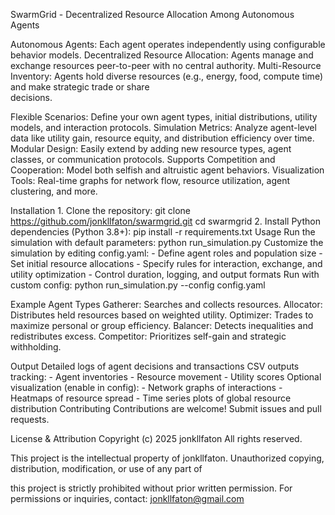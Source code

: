 SwarmGrid - Decentralized Resource Allocation Among Autonomous Agents

Autonomous Agents: Each agent operates independently using configurable behavior models.
Decentralized Resource Allocation: Agents manage and exchange resources peer-to-peer with no central authority.
Multi-Resource Inventory: Agents hold diverse resources (e.g., energy, food, compute time) and make strategic trade or share  
decisions.

Flexible Scenarios: Define your own agent types, initial distributions, utility models, and interaction protocols.
Simulation Metrics: Analyze agent-level data like utility gain, resource equity, and distribution efficiency over time.
Modular Design: Easily extend by adding new resource types, agent classes, or communication protocols.
Supports Competition and Cooperation: Model both selfish and altruistic agent behaviors.
Visualization Tools: Real-time graphs for network flow, resource utilization, agent clustering, and more.

Installation
	1. Clone the repository:
	   git clone https://github.com/jonkllfaton/swarmgrid.git
	   cd swarmgrid
	2. Install Python dependencies (Python 3.8+):
	   pip install -r requirements.txt
Usage
	Run the simulation with default parameters:
	   python run_simulation.py
	Customize the simulation by editing config.yaml:
	- Define agent roles and population size
	- Set initial resource allocations
	- Specify rules for interaction, exchange, and utility optimization
	- Control duration, logging, and output formats
	Run with custom config:
	   python run_simulation.py --config config.yaml

Example Agent Types
	Gatherer: Searches and collects resources.
	Allocator: Distributes held resources based on weighted utility.
	Optimizer: Trades to maximize personal or group efficiency.
	Balancer: Detects inequalities and redistributes excess.
	Competitor: Prioritizes self-gain and strategic withholding.

Output
	Detailed logs of agent decisions and transactions
	CSV outputs tracking:
	- Agent inventories
	- Resource movement
	- Utility scores
	Optional visualization (enable in config):
	- Network graphs of interactions
	- Heatmaps of resource spread
	- Time series plots of global resource distribution
Contributing
	Contributions are welcome! Submit issues and pull requests.

License & Attribution
	Copyright (c) 2025 jonkllfaton
	All rights reserved.
	
This project is the intellectual property of jonkllfaton. Unauthorized copying, distribution, modification, or use of any part of      

this project is strictly prohibited without prior written permission.
For permissions or inquiries, contact: jonkllfaton@gmail.com
